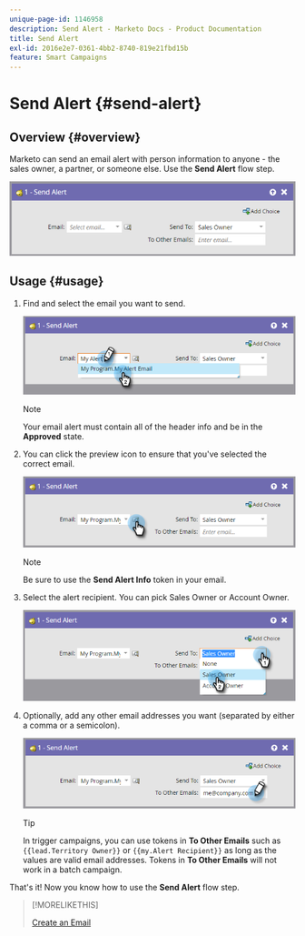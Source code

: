 ```yaml
---
unique-page-id: 1146958
description: Send Alert - Marketo Docs - Product Documentation
title: Send Alert
exl-id: 2016e2e7-0361-4bb2-8740-819e21fbd15b
feature: Smart Campaigns
---
```

# Send Alert {#send-alert}

## Overview {#overview}

Marketo can send an email alert with person information to anyone - the sales owner, a partner, or someone else. Use the **Send Alert** flow step.

![](assets/one-1.png)

## Usage {#usage}

1. Find and select the email you want to send.

    ![](assets/two-1.png)

    >[!NOTE]
    >
    >Your email alert must contain all of the header info and be in the **Approved** state.

1. You can click the preview icon to ensure that you've selected the correct email.

    ![](assets/three-1.png)

    >[!NOTE]
    >
    >Be sure to use the **Send Alert Info** token in your email.

1. Select the alert recipient. You can pick Sales Owner or Account Owner.

    ![](assets/four-2.png)

1. Optionally, add any other email addresses you want (separated by either a comma or a semicolon).

    ![](assets/five.png)

    >[!TIP]
    >
    >In trigger campaigns, you can use tokens in **To Other Emails** such as `{{lead.Territory Owner}}` or `{{my.Alert Recipient}}` as long as the values are valid email addresses. Tokens in **To Other Emails** will not work in a batch campaign.

That's it! Now you know how to use the **Send Alert** flow step.

>[!MORELIKETHIS]
>
>[Create an Email](/help/marketo/product-docs/email-marketing/general/creating-an-email/create-an-email.md)
